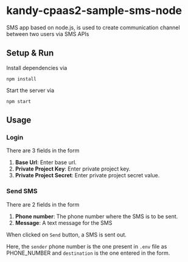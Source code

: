 # kandy-cpaas2-sample-sms-node

SMS app based on node.js, is used to create communication channel between two users via SMS APIs

## Setup & Run

Install dependencies via

	npm install

Start the server via

	npm start

## Usage

### Login

There are 3 fields in the form

1. **Base Url**: Enter base url.
2. **Private Project Key**: Enter private project key.
3. **Private Project Secret**: Enter private project secret value.

### Send SMS

There are 2 fields in the form

1. **Phone number**: The phone number where the SMS is to be sent.
2. **Message**: A text message for the SMS

When clicked on `Send` button, a SMS is sent out.

Here, the `sender` phone number is the one present in `.env` file as PHONE_NUMBER and `destination` is the one entered in the form.
